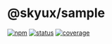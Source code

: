 # @skyux/sample

[![npm](https://img.shields.io/npm/v/@skyux/sample.svg)](https://www.npmjs.com/package/@skyux/sample)
[![status](https://travis-ci.org/blackbaud/skyux-sample.svg?branch=master)](https://travis-ci.org/blackbaud/skyux-sample)
[![coverage](https://codecov.io/gh/blackbaud/skyux-sample/branch/master/graphs/badge.svg?branch=master)](https://codecov.io/gh/blackbaud/skyux-sample/branch/master)
